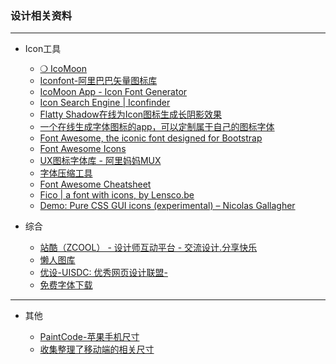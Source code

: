 ### 设计相关资料

---

- Icon工具

    - [ ❍ IcoMoon](https://icomoon.io/)
    - [Iconfont-阿里巴巴矢量图标库](http://iconfont.cn/)
    - [ IcoMoon App - Icon Font Generator](https://icomoon.io/app/#/select)
    - [ Icon Search Engine | Iconfinder](https://www.iconfinder.com/)
    - [Flatty Shadow在线为Icon图标生成长阴影效果](http://flattyshadow.com/)
    - [一个在线生成字体图标的app，可以定制属于自己的图标字体](http://app.fontastic.me/)
    - [Font Awesome, the iconic font designed for Bootstrap](fortawesome.github.io/Font-Awesome/)
    - [Font Awesome Icons](http://fontawesome.io/icons/)
    - [UX图标字体库 - 阿里妈妈MUX](http://mux.alimama.com/fonts)
    - [字体压缩工具](http://font-spider.org/)
    - [ Font Awesome Cheatsheet](fontawesome.io/cheatsheet/)
    - [Fico | a font with icons, by Lensco.be](fico.lensco.be)   
    - [ Demo: Pure CSS GUI icons (experimental) – Nicolas Gallagher](http://nicolasgallagher.com/pure-css-gui-icons/demo/)  
     
- 综合

    - [站酷（ZCOOL） - 设计师互动平台 - 交流设计.分享快乐](http://www.zcool.com.cn/)
    - [ 懒人图库](http://www.lanrentuku.com/)
    - [ 优设-UISDC: 优秀网页设计联盟-](http://www.uisdc.com/)
    - [免费字体下载](http://cn.ffonts.net/)

---

- 其他
    
    - [ PaintCode-苹果手机尺寸]( PaintCode-苹果手机尺寸)
    - [收集整理了移动端的相关尺寸](http://screensiz.es/)

    



    
    

   
   
   
    
   
   
